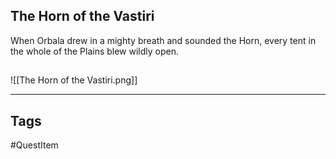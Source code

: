 ## The Horn of the Vastiri
When Orbala drew in a mighty breath and sounded the Horn,
every tent in the whole of the Plains blew wildly open.
## 
![[The Horn of the Vastiri.png]]

---
## Tags
#QuestItem